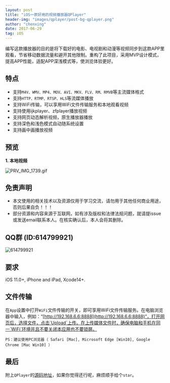 ```yaml
---
layout: post
title: "iOS一款好用的视频播放器QPlayer"
header-img: "images/qplayer/post-bg-qplayer.png"
author: "chenxing"
date: 2017-06-29
tag: iOS
---
```



编写这款播放器的目的是将下载好的电影、电视剧和动漫等视频同步到这款APP里观看，节省移动数据流量和避开其他限制。重构了此项目，采用MVP设计模式，提高APP性能，适配APP深浅模式等，使浏览体验更好。


## 特点

- 支持`M4V、WMV、MP4、MOV、AVI、MKV、FLV、RM、RMVB`等主流媒体格式
- 支持`HTTP、RTMP、RTSP、HLS`等流媒体播放
- 支持WiFi传输，可以享用WiFi文件传输服务和本地观看视频
- 支持使用ijkplayer、zfplayer播放视频
- 支持网页动态解析视频，原生播放器播放
- 支持深色和浅色模式自动随系统设置
- 支持画中画播放视频


## 预览

**1. 本地视频**

![PRV_IMG_1739.gif](https://chenxing640.github.io/images/qplayer/PRV_IMG_1739.gif)


## 免责声明

- 本文使用的相关技术以及资源仅用于学习交流，请勿用于其他任何商业用途，否则后果自负！！！
- 部分资源和内容来源于互联网，如有涉及版权和法律法规问题，就请提issue或发送email联系本人。在核实确认后，本人会将其删除。


## QQ群 (ID:614799921)

![614799921](https://chenxing640.github.io/images/qrcode/g614799921.jpg)


## 要求

iOS 11.0+, iPhone and iPad, Xcode14+.


## 文件传输

在`App`设置中打开`WiFi`文件传输的开关，即可享用WiFi文件传输服务。在电脑浏览器中输入，例如：“[http://192.168.6.6:8888](http://192.168.6.6:8888)”，打开网页后，选择文件，点击`Upload`上传。在上传媒体文件时，确保电脑和手机在同一`WiFi`环境并且不要关闭本应用也不要锁屏。

`PS：建议使用PC浏览器（ Safari [Mac], Microsoft Edge [Win10], Google Chrome [Mac Win10] ）`


## 最后

附上`QPlayer`的[源码地址](https://github.com/chenxing640/QPlayer)，如果你觉得还行呢，麻烦顺手给个`star`。
